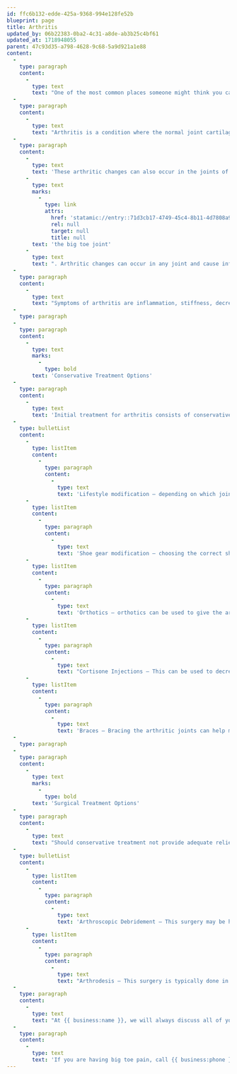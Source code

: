 ```yaml
---
id: ffc6b132-edde-425a-9368-994e128fe52b
blueprint: page
title: Arthritis
updated_by: 06b22383-0ba2-4c31-a8de-ab3b25c4bf61
updated_at: 1718948055
parent: 47c93d35-a798-4628-9c68-5a9d921a1e88
content:
  -
    type: paragraph
    content:
      -
        type: text
        text: "One of the most common places someone might think you can get arthritis is in your knees, hips, or spine. However, believe it or not, you can actually get arthritis in your feet too!\_"
  -
    type: paragraph
    content:
      -
        type: text
        text: "Arthritis is a condition where the normal joint cartilage wears down, joint space narrows, and bone starts to rub on bone. Whereas, a non-arthritic joint, has good joint space, smooth cartilage that allows the joint to glide, and space between the two bone surfaces. When the bones of a joint start to grind on each other, this leads to pain caused by arthritis.\_"
  -
    type: paragraph
    content:
      -
        type: text
        text: 'These arthritic changes can also occur in the joints of the foot. One of the most common places it can occur in the feet is in '
      -
        type: text
        marks:
          -
            type: link
            attrs:
              href: 'statamic://entry::71d3cb17-4749-45c4-8b11-4d7808a93ba5'
              rel: null
              target: null
              title: null
        text: 'the big toe joint'
      -
        type: text
        text: ". Arthritic changes can occur in any joint and cause inflammation.\_"
  -
    type: paragraph
    content:
      -
        type: text
        text: "Symptoms of arthritis are inflammation, stiffness, decrease in range of motion, and pain in a joint. Although there is no cure for arthritis, there are treatment options available to help alleviate the pain and relieve symptoms. With proper treatment, many people are able to manage pain and get back to the activities they love to do.\_"
  -
    type: paragraph
  -
    type: paragraph
    content:
      -
        type: text
        marks:
          -
            type: bold
        text: 'Conservative Treatment Options'
  -
    type: paragraph
    content:
      -
        type: text
        text: 'Initial treatment for arthritis consists of conservative treatment options which are available for patients to help decrease their pain. Some conservative treatment options include:'
  -
    type: bulletList
    content:
      -
        type: listItem
        content:
          -
            type: paragraph
            content:
              -
                type: text
                text: 'Lifestyle modification – depending on which joint in your foot has arthritis, you can modify your activities to take pressure off of the symptomatic joint'
      -
        type: listItem
        content:
          -
            type: paragraph
            content:
              -
                type: text
                text: 'Shoe gear modification – choosing the correct shoes for your foot type and pathology can help decrease your level of pain because your foot is being supported in the areas it needs'
      -
        type: listItem
        content:
          -
            type: paragraph
            content:
              -
                type: text
                text: 'Orthotics – orthotics can be used to give the arthritic joints the stability and support they need to decrease motion across the joint'
      -
        type: listItem
        content:
          -
            type: paragraph
            content:
              -
                type: text
                text: "Cortisone Injections – This can be used to decrease inflammation directly in the affected joint.\_"
      -
        type: listItem
        content:
          -
            type: paragraph
            content:
              -
                type: text
                text: 'Braces – Bracing the arthritic joints can help minimize the motion through the joints and help alleviate pain.'
  -
    type: paragraph
  -
    type: paragraph
    content:
      -
        type: text
        marks:
          -
            type: bold
        text: 'Surgical Treatment Options'
  -
    type: paragraph
    content:
      -
        type: text
        text: "Should conservative treatment not provide adequate relief, surgical treatment may be recommended.\_"
  -
    type: bulletList
    content:
      -
        type: listItem
        content:
          -
            type: paragraph
            content:
              -
                type: text
                text: 'Arthroscopic Debridement – This surgery may be helpful in the early stages of arthritis. Debridement (cleansing) is a procedure to remove loose cartilage, inflamed synovial tissue, and bone spurs from around the joint.'
      -
        type: listItem
        content:
          -
            type: paragraph
            content:
              -
                type: text
                text: "Arthrodesis – This surgery is typically done in later stages of arthritis. Arthrodesis fuses two bones together. The goal of the procedure is to reduce pain by eliminating motion across the joint. By removing the joint, the pain disappears.\_"
  -
    type: paragraph
    content:
      -
        type: text
        text: "At {{ business:name }}, we will always discuss all of your treatment options with you and come to a decision about treatment together.\_"
  -
    type: paragraph
    content:
      -
        type: text
        text: 'If you are having big toe pain, call {{ business:phone }} for an appointment today!'
---
```

